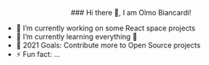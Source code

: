 <div align="center">
  ### Hi there 👋, I am Olmo Biancardi!
</div>  



- 🚀 I’m currently working on some React space projects
- 🌱 I’m currently learning everything 🤣
- 🥅 2021 Goals: Contribute more to Open Source projects
- ⚡ Fun fact: ...

